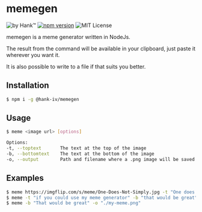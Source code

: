# memegen

![by Hank™](https://img.shields.io/badge/by-Hank%E2%84%A2-green)
[![npm version](https://img.shields.io/npm/v/@hank-iv/memegen.svg)](//npmjs.com/package/@hank-iv/memegen)
![MIT License](https://img.shields.io/badge/license-MIT-green)

memegen is a meme generator written in NodeJs.

The result from the command will be available in your clipboard, just paste it wherever you want it.

It is also possible to write to a file if that suits you better.

## Installation

```bash
$ npm i -g @hank-iv/memegen
```

## Usage

```bash
$ meme <image url> [options]

Options:
-t, --toptext       The text at the top of the image
-b, --bottomtext    The text at the bottom of the image
-o, --output        Path and filename where a .png image will be saved
```

## Examples

```bash
$ meme https://imgflip.com/s/meme/One-Does-Not-Simply.jpg -t "One does not simply" -b "create a meme generator"
$ meme -t "if you could use my meme generator" -b "that would be great"
$ meme -b "That would be great" -o "./my-meme.png"
```
